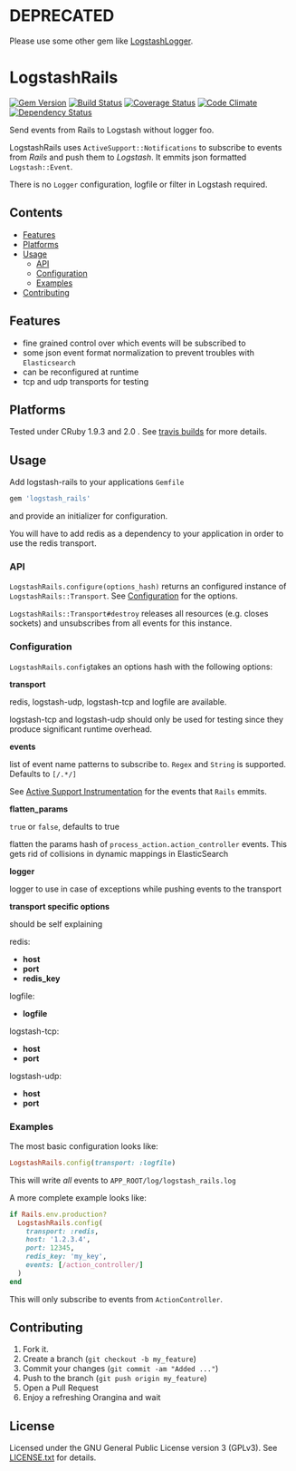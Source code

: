 # **DEPRECATED**

Please use some other gem like [LogstashLogger](https://github.com/dwbutler/logstash-logger).



# LogstashRails
[![Gem Version](https://badge.fury.io/rb/logstash_rails.png)](http://badge.fury.io/rb/logstash_rails)
[![Build Status](https://secure.travis-ci.org/cmertz/logstash_rails.png)](http://travis-ci.org/cmertz/logstash_rails)
[![Coverage Status](https://coveralls.io/repos/cmertz/logstash_rails/badge.png)](https://coveralls.io/r/cmertz/logstash_rails)
[![Code Climate](https://codeclimate.com/github/cmertz/logstash_rails.png)](https://codeclimate.com/github/cmertz/logstash_rails)
[![Dependency Status](https://gemnasium.com/cmertz/logstash_rails.png)](https://gemnasium.com/cmertz/logstash_rails)

Send events from Rails to Logstash without logger foo.

LogstashRails uses `ActiveSupport::Notifications` to subscribe to events from *Rails* and push them to *Logstash*.
It emmits json formatted `Logstash::Event`.

There is no `Logger` configuration, logfile or filter in Logstash required.

## Contents
* [Features](#features)
* [Platforms](#platforms)
* [Usage](#usage)
    * [API](#api)
    * [Configuration](#configuration)
    * [Examples](#examples)
* [Contributing](#contributing)

## Features

* fine grained control over which events will be subscribed to
* some json event format normalization to prevent troubles with `Elasticsearch`
* can be reconfigured at runtime
* tcp and udp transports for testing

## Platforms

Tested under CRuby 1.9.3 and 2.0 . See [travis builds](http://travis-ci.org/cmertz/logstash_rails) for more details.


## Usage

Add logstash-rails to your applications `Gemfile`

```ruby
gem 'logstash_rails'
```

and provide an initializer for configuration.

You will have to add redis as a dependency to your application in order to use the redis transport.

### API

`LogstashRails.configure(options_hash)` returns an configured instance of `LogstashRails::Transport`.
See [Configuration](#configuration) for the options.

`LogstashRails::Transport#destroy` releases all resources (e.g. closes sockets) and unsubscribes 
from all events for this instance.


### Configuration

`LogstashRails.config`takes an options hash with the following options:

__transport__

  redis, logstash-udp, logstash-tcp and logfile are available. 
  
  logstash-tcp and logstash-udp should only be used for testing since they produce significant runtime overhead.

__events__

  list of event name patterns to subscribe to. `Regex` and `String` is
  supported. Defaults to `[/.*/]`
  
  See [Active Support Instrumentation](http://edgeguides.rubyonrails.org/active_support_instrumentation.html)
  for the events that `Rails` emmits.
  
__flatten_params__

  `true` or `false`, defaults to true
  
  flatten the params hash of `process_action.action_controller` events. This gets rid of collisions in dynamic mappings in ElasticSearch

__logger__

  logger to use in case of exceptions while pushing events to the transport
  
__transport specific options__

  should be self explaining

redis: 
  * __host__
  * __port__
  * __redis_key__

logfile:
  * __logfile__
  

logstash-tcp:
  * __host__
  * __port__
  

logstash-udp:
  * __host__
  * __port__


### Examples

The most basic configuration looks like:

```ruby
LogstashRails.config(transport: :logfile)
```

This will write _all_ events to `APP_ROOT/log/logstash_rails.log`

A more complete example looks like:

```ruby
if Rails.env.production?
  LogstashRails.config(
    transport: :redis,
    host: '1.2.3.4',
    port: 12345,
    redis_key: 'my_key',
    events: [/action_controller/]
  )
end
```

This will only subscribe to events from `ActionController`.


## Contributing

1. Fork it.
2. Create a branch (`git checkout -b my_feature`)
3. Commit your changes (`git commit -am "Added ..."`)
4. Push to the branch (`git push origin my_feature`)
5. Open a Pull Request
6. Enjoy a refreshing Orangina and wait

## License

Licensed under the GNU General Public License version 3 (GPLv3). See [LICENSE.txt](/LICENSE.txt) for details.
